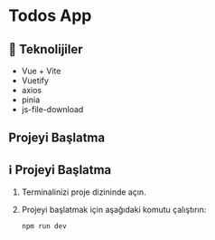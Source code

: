 # Todos App

## :rocket: Teknolijiler
- Vue + Vite
- Vuetify
- axios
- pinia
- js-file-download

## Projeyi Başlatma
## :information_source: Projeyi Başlatma

1. Terminalinizi proje dizininde açın.

2. Projeyi başlatmak için aşağıdaki komutu çalıştırın:

    ```bash
    npm run dev
    ```